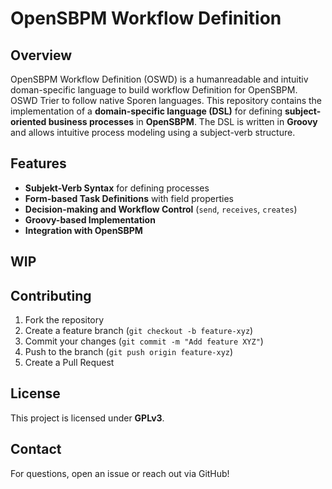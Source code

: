 # OpenSBPM Workflow Definition

## Overview
OpenSBPM Workflow Definition (OSWD) is a humanreadable and intuitiv doman-specific language to build workflow Definition for OpenSBPM. OSWD Trier to follow native Sporen languages.
This repository contains the implementation of a **domain-specific language (DSL)** for defining **subject-oriented business processes** in **OpenSBPM**. The DSL is written in **Groovy** and allows intuitive process modeling using a subject-verb structure.

## Features
- **Subjekt-Verb Syntax** for defining processes
- **Form-based Task Definitions** with field properties
- **Decision-making and Workflow Control** (`send`, `receives`, `creates`)
- **Groovy-based Implementation**
- **Integration with OpenSBPM**

## WIP

## Contributing
1. Fork the repository
2. Create a feature branch (`git checkout -b feature-xyz`)
3. Commit your changes (`git commit -m "Add feature XYZ"`)
4. Push to the branch (`git push origin feature-xyz`)
5. Create a Pull Request

## License
This project is licensed under **GPLv3**.

## Contact
For questions, open an issue or reach out via GitHub!

